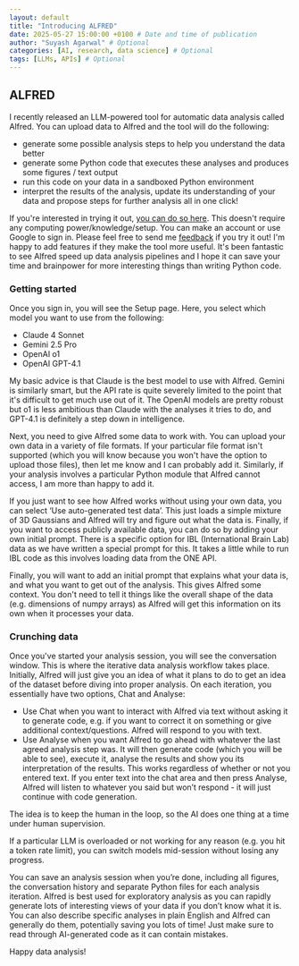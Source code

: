 ```yaml
---
layout: default 
title: "Introducing ALFRED"
date: 2025-05-27 15:00:00 +0100 # Date and time of publication
author: "Suyash Agarwal" # Optional
categories: [AI, research, data science] # Optional
tags: [LLMs, APIs] # Optional
---
```


## ALFRED

I recently released an LLM-powered tool for automatic data analysis called Alfred. You can upload data to Alfred and the tool will do the following:
- generate some possible analysis steps to help you understand the data better
- generate some Python code that executes these analyses and produces some figures / text output
- run this code on your data in a sandboxed Python environment
- interpret the results of the analysis, update its understanding of your data and propose steps for further analysis
all in one click!

If you're interested in trying it out, [you can do so here](https://alfredthescientist.com/). This doesn't require any computing power/knowledge/setup. You can make an account or use Google to sign in. Please feel free to send me [feedback](https://forms.gle/tB23TinjsMxw6Re69) if you try it out! I'm happy to add features if they make the tool more useful. It's been fantastic to see Alfred speed up data analysis pipelines and I hope it can save your time and brainpower for more interesting things than writing Python code.

### Getting started

Once you sign in, you will see the Setup page. Here, you select which model you want to use from the following:
- Claude 4 Sonnet
- Gemini 2.5 Pro
- OpenAI o1
- OpenAI GPT-4.1

My basic advice is that Claude is the best model to use with Alfred. Gemini is similarly smart, but the API rate is quite severely limited to the point that it's difficult to get much use out of it. The OpenAI models are pretty robust but o1 is less ambitious than Claude with the analyses it tries to do, and GPT-4.1 is definitely a step down in intelligence. 

Next, you need to give Alfred some data to work with. You can upload your own data in a variety of file formats. If your particular file format isn't supported (which you will know because you won't have the option to upload those files), then let me know and I can probably add it. Similarly, if your analysis involves a particular Python module that Alfred cannot access, I am more than happy to add it.

If you just want to see how Alfred works without using your own data, you can select ‘Use auto-generated test data’. This just loads a simple mixture of 3D Gaussians and Alfred will try and figure out what the data is. Finally, if you want to access publicly available data, you can do so by adding your own initial prompt. There is a specific option for IBL (International Brain Lab) data as we have written a special prompt for this. It takes a little while to run IBL code as this involves 
loading data from the ONE API.

Finally, you will want to add an initial prompt that explains what your data is, and what you want to get out of the analysis. This gives Alfred some context. You don't need to tell it things like the overall shape of the data (e.g. dimensions of numpy arrays) as Alfred will get this information on its own when it processes your data.


### Crunching data

Once you've started your analysis session, you will see the conversation window. This is where the iterative data analysis workflow takes place. Initially, Alfred will just give you an idea of what it plans to do to get an idea of the dataset before diving into proper analysis. On each iteration, you essentially have two options, Chat and Analyse:
- Use Chat when you want to interact with Alfred via text without asking it to generate code, e.g. if you want to correct it on something or give additional context/questions. Alfred will respond to you with text.
- Use Analyse when you want Alfred to go ahead with whatever the last agreed analysis step was. It will then generate code (which you will be able to see), execute it, analyse the results and show you its interpretation of the results. This 
works regardless of whether or not you entered text. If you enter text into the chat area and then press Analyse, Alfred will listen to whatever you said but won’t respond - it will just continue with code generation.

The idea is to keep the human in the loop, so the AI does one thing at a time under 
human supervision. 

If a particular LLM is overloaded or not working for any reason (e.g. you hit a token rate 
limit), you can switch models mid-session without losing any progress.

You can save an analysis session when you’re done, including all figures, the conversation history and separate Python files for each analysis iteration. 
Alfred is best used for exploratory analysis as you can rapidly generate lots of interesting views of your data if you don’t know what it is. You can also describe specific analyses in plain English and Alfred can generally do them, potentially saving you lots of time! Just make sure to read through AI-generated code as it can contain mistakes. 


Happy data analysis!